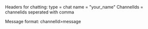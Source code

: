 Headers for chatting: 
type = chat
name = "your_name"
ChannelIds = channelids seperated with comma


Message format: 
channelId>message
